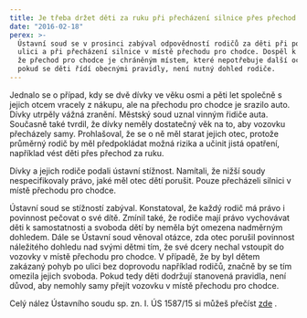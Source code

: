 ```yaml
---
title: Je třeba držet děti za ruku při přecházení silnice přes přechod pro chodce?
date: "2016-02-18"
perex: >-
  Ústavní soud se v prosinci zabýval odpovědností rodičů za děti při pohybu na
  ulici a při přecházení silnice v místě přechodu pro chodce. Dospěl k závěru,
  že přechod pro chodce je chráněným místem, které nepotřebuje další ochrany a
  pokud se děti řídí obecnými pravidly, není nutný dohled rodiče.
---
```


<p class="MsoNormal">Jednalo se o případ, kdy se dvě dívky ve věku osmi a pěti let společně s jejich otcem vracely z nákupu, ale na přechodu pro chodce je srazilo auto.  Dívky utrpěly vážná zranění. Městský soud uznal vinným řidiče auta. Současně také tvrdil, že dívky neměly dostatečný věk na to, aby vozovku přecházely samy. Prohlašoval, že se o ně měl starat jejich otec, protože průměrný rodič by měl předpokládat možná rizika a učinit jistá opatření, například vést děti přes přechod za ruku. </p><p class="MsoNormal">Dívky a jejich rodiče podali ústavní stížnost. Namítali, že nižší soudy nespecifikovaly právo, jaké měl otec dětí porušit. Pouze přecházeli silnici v místě přechodu pro chodce. </p><p class="MsoNormal">Ústavní soud se stížností zabýval. Konstatoval, že každý rodič má právo i povinnost pečovat o své dítě. Zmínil také, že rodiče mají právo vychovávat děti k samostatnosti a svoboda dětí by neměla být omezena nadměrným dohledem. Dále se Ústavní soud věnoval otázce, zda otec porušil povinnost náležitého dohledu nad svými dětmi tím, že své dcery nechal vstoupit do vozovky v místě přechodu pro chodce. V případě, že by byl dětem zakázaný pohyb po ulici bez doprovodu například rodičů, značně by se tím omezila jejich svoboda. Pokud tedy děti dodržují stanovená pravidla, není důvod, aby nemohly samy přejít vozovku v místě přechodu pro chodce. </p><p class="MsoNormal"> Celý nález Ústavního soudu sp. zn. I. ÚS 1587/15 si můžeš přečíst <a title="Otevření do nového okna" href="http://www.usoud.cz/fileadmin/user_upload/Tiskova_mluvci/Publikovane_nalezy/2016/I._US_1587_15_an.pdf" target="_blank">zde</a> <img alt="" src="typo3/ext/od_linkdesc/icons/external.gif" class="od_linkdesc_icon_external" />.</p>
